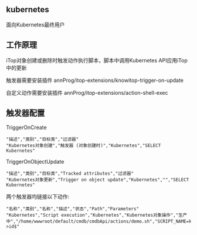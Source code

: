 ## kubernetes

面向Kubernetes最终用户

## 工作原理
iTop对象创建或删除时触发动作执行脚本，脚本中调用Kubernetes API应用iTop中的更新

触发器需要安装插件 annProg/itop-extensions/knowitop-trigger-on-update

自定义动作需要安装插件 annProg/itop-extensions/action-shell-exec

## 触发器配置

TriggerOnCreate
```
"描述","类别","目标类","过滤器"
"Kubernetes对象创建","触发器 (对象创建时)","Kubernetes","SELECT Kubernetes"
```

TriggerOnObjectUpdate
```
"描述","类别","目标类","Tracked attributes","过滤器"
"Kubernetes对象更新","Trigger on object update","Kubernetes","","SELECT Kubernetes"
```

两个触发器均链接以下动作:

```
"名称","类别","名称","描述","状态","Path","Parameters"
"Kubernetes","Script execution","Kubernetes","Kubernetes对象操作","生产中","/home/wwwroot/default/cmdb/cmdbApi/actions/demo.sh","SCRIPT_NAME=kubernetes.php\nID=$this->id$"
```
